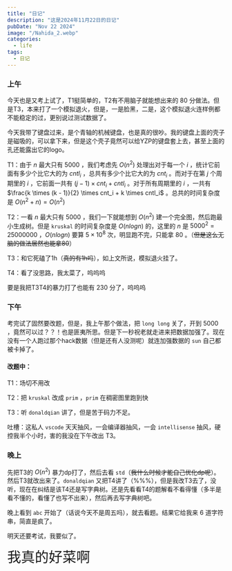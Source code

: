 ```yaml
---
title: "日记"
description: "这是2024年11月22日的日记"
pubDate: "Nov 22 2024"
image: "/Nahida_2.webp"
categories:
  - life
tags:
  - 日记
---
```


### 上午
今天也是又考上试了，T1挺简单的，T2有不用脑子就能想出来的 $80$ 分做法。但是T3，本来打了一个模拟退火，但是，一是脸黑，二是，这个模拟退火连样例都不能稳定的过，更别说过测试数据了。

今天我带了键盘过来，是个青轴的机械键盘，也是真的很吵。我的键盘上面的壳子是磁吸的，可以拿下来，但是这个壳子竟然可以给YZP的键盘套上去，甚至上面的孔还能露出它的logo。

T1：由于 $n$ 最大只有 $5000$ ，我们考虑先 $O(n^2)$ 处理出对于每一个 $i$ ，统计它前面有多少个比它大的为 $cntl_i$ ，总共有多少个比它大的为 $cnt_i$ 。而对于在第 $j$ 个周期里的 $i$ ，它前面一共有 $(j - 1) \times cnt_i + cntl_i$ 。对于所有周期里的 $i$ ，一共有 $\frac{k \times (k - 1)}{2} \times cnt_i + k \times cntl_i$ 。总共的时间复杂度是 $O(n ^ 2 + n) = O(n ^ 2)$

T2：一看 $n$ 最大只有 $5000$ ，我们一下就能想到 $O(n^2)$ 建一个完全图，然后跑最小生成树。但是 `kruskal` 的时间复杂度是 $O(nlogn)$ 的，这里的 $n$ 是 $5000^2 = 25000000$ ，$O(nlogn)$ 要算 $5 \times 10^8$ 次，明显跑不完，只能拿 $80$ 。（~~但是这么无脑的做法居然也能拿80~~）

T3：和它死磕了1h（~~真的有1h吗~~），如上文所说，模拟退火挂了。

T4：看了没思路，我太菜了，呜呜呜

要是我把T3T4的暴力打了也能有 $230$ 分了，呜呜呜

### 下午
考完试了固然要改题，但是，我上午那个做法，把 `long long` 关了，开到 $5000$ ，竟然可以过？？！也是匪夷所思。但是下一秒祝老就走进来把数据加强了。现在没有一个人跑过那个hack数据（但是还有人没测呢）就连加强数据的 `sun` 自己都被卡掉了。

#### 改题中：
T1：场切不用改

T2：把 `kruskal` 改成 `prim` ，`prim` 在稠密图里跑到快

T3：听 `donaldqian` 讲了，但是苦于码力不足。

吐槽：这私人 `vscode` 天天抽风，一会编译器抽风，一会 `intellisense` 抽风，硬控我半个小时，害的我没在下午改出 T3。

### 晚上
先把T3的 $O(n^2)$ 暴力dp打了，然后去看 `std`（~~我什么时候才能自己优化dp呢~~）。然后T3就改出来了。`donaldqian` 又把T4讲了（%%%），但是我改T3去了，没听，现在在纠结是该T4还是写字典树。还是先看看T4的题解看不看得懂（多半是看不懂的，看懂了也写不出来），然后再去写字典树吧。

晚上看到 `abc` 开始了（话说今天不是周五吗），就去看题。结果它给我来 $6$ 道字符串，简直是疯了。

明天还要考试，我要似了。

<font size = "6px">我真的好菜啊</font>